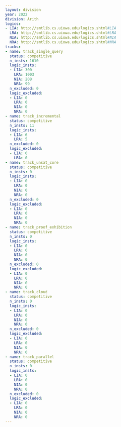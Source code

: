 ```yaml
---
layout: division
year: 2022
division: Arith
logics: 
- LIA: http://smtlib.cs.uiowa.edu/logics.shtml#LIA
  LRA: http://smtlib.cs.uiowa.edu/logics.shtml#LRA
  NIA: http://smtlib.cs.uiowa.edu/logics.shtml#NIA
  NRA: http://smtlib.cs.uiowa.edu/logics.shtml#NRA
tracks:
- name: track_single_query
  status: competitive
  n_insts: 1610
  logic_insts:
  - LIA: 300
    LRA: 1003
    NIA: 208
    NRA: 99
  n_excluded: 0
  logic_excluded:
  - LIA: 0
    LRA: 0
    NIA: 0
    NRA: 0
- name: track_incremental
  status: competitive
  n_insts: 11
  logic_insts:
  - LIA: 6
    LRA: 5
  n_excluded: 0
  logic_excluded:
  - LIA: 0
    LRA: 0
- name: track_unsat_core
  status: competitive
  n_insts: 0
  logic_insts:
  - LIA: 0
    LRA: 0
    NIA: 0
    NRA: 0
  n_excluded: 0
  logic_excluded:
  - LIA: 0
    LRA: 0
    NIA: 0
    NRA: 0
- name: track_proof_exhibition
  status: competitive
  n_insts: 0
  logic_insts:
  - LIA: 0
    LRA: 0
    NIA: 0
    NRA: 0
  n_excluded: 0
  logic_excluded:
  - LIA: 0
    LRA: 0
    NIA: 0
    NRA: 0
- name: track_cloud
  status: competitive
  n_insts: 0
  logic_insts:
  - LIA: 0
    LRA: 0
    NIA: 0
    NRA: 0
  n_excluded: 0
  logic_excluded:
  - LIA: 0
    LRA: 0
    NIA: 0
    NRA: 0
- name: track_parallel
  status: competitive
  n_insts: 0
  logic_insts:
  - LIA: 0
    LRA: 0
    NIA: 0
    NRA: 0
  n_excluded: 0
  logic_excluded:
  - LIA: 0
    LRA: 0
    NIA: 0
    NRA: 0
---
```


